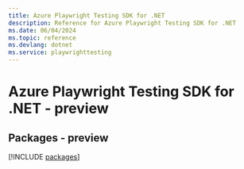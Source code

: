 ```yaml
---
title: Azure Playwright Testing SDK for .NET
description: Reference for Azure Playwright Testing SDK for .NET
ms.date: 06/04/2024
ms.topic: reference
ms.devlang: dotnet
ms.service: playwrighttesting
---
```

# Azure Playwright Testing SDK for .NET - preview
## Packages - preview
[!INCLUDE [packages](playwright-testing-index.md)]